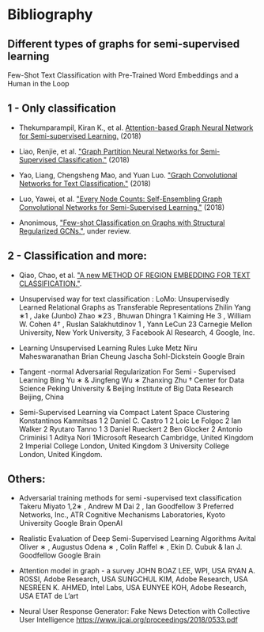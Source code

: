 # Bibliography

## Different types of graphs for semi-supervised learning

Few-Shot Text Classification with Pre-Trained Word Embeddings and a Human in the Loop

## 1 - Only classification
- Thekumparampil, Kiran K., et al. [Attention-based Graph Neural Network for Semi-supervised Learning.](https://arxiv.org/abs/1803.0373) (2018)

- Liao, Renjie, et al. ["Graph Partition Neural Networks for Semi-Supervised Classification."](https://arxiv.org/abs/1803.06272) (2018)

- Yao, Liang, Chengsheng Mao, and Yuan Luo. ["Graph Convolutional Networks for Text Classification."](https://arxiv.org/abs/1809.05679) (2018)

- Luo, Yawei, et al. ["Every Node Counts: Self-Ensembling Graph Convolutional Networks for Semi-Supervised Learning."](https://arxiv.org/abs/1809.09925) (2018)

- Anonimous, ["Few-shot Classification on Graphs with Structural Regularized GCNs."](https://openreview.net/forum?id=r1znKiAcY7), under review.

## 2 - Classification and more: 
- Qiao, Chao, et al. ["A new METHOD OF REGION EMBEDDING FOR TEXT CLASSIFICATION."](https://openreview.net/forum?id=BkSDMA36Z).

- Unsupervised way for text classification :
LoMo: Unsupervisedly Learned Relational Graphs as Transferable Representations
Zhilin Yang ∗1 , Jake (Junbo) Zhao ∗23 , Bhuwan Dhingra 1
Kaiming He 3 , William W. Cohen 4† , Ruslan Salakhutdinov 1 , Yann LeCun 23
Carnegie Mellon University, New York University, 3 Facebook AI Research, 4 Google, Inc.

- Learning Unsupervised Learning Rules
Luke Metz
Niru Maheswaranathan
Brian Cheung
Jascha Sohl-Dickstein
Google Brain

- Tangent -normal Adversarial Regularization For Semi - Supervised Learning
Bing Yu ∗ & Jingfeng Wu ∗
Zhanxing Zhu †
Center for Data Science
Peking University & Beijing Institute of Big Data Research
Beijing, China

- Semi-Supervised Learning via Compact Latent Space Clustering
Konstantinos Kamnitsas 1 2 Daniel C. Castro 1 2 Loic Le Folgoc 2 Ian Walker 2 Ryutaro Tanno 1 3 Daniel Rueckert 2 Ben Glocker 2 Antonio Criminisi 1 Aditya Nori
1Microsoft Research Cambridge, United Kingdom 2 Imperial
College London, United Kingdom 3 University College London,
United Kingdom.

## Others: 
- Adversarial training methods for semi -supervised text classification
Takeru Miyato 1,2∗ , Andrew M Dai 2 , Ian Goodfellow 3
Preferred Networks, Inc., ATR Cognitive Mechanisms Laboratories, Kyoto University
Google Brain
OpenAI

- Realistic Evaluation of Deep Semi-Supervised Learning Algorithms
Avital Oliver ∗ , Augustus Odena ∗ , Colin Raffel ∗ , Ekin D. Cubuk & Ian J. Goodfellow
Google Brain

- Attention model in graph - a survey
JOHN BOAZ LEE, WPI, USA
RYAN A. ROSSI, Adobe Research, USA
SUNGCHUL KIM, Adobe Research, USA
NESREEN K. AHMED, Intel Labs, USA
EUNYEE KOH, Adobe Research, USA
ETAT de L’art

- Neural User Response Generator: Fake News Detection with Collective User Intelligence
https://www.ijcai.org/proceedings/2018/0533.pdf
